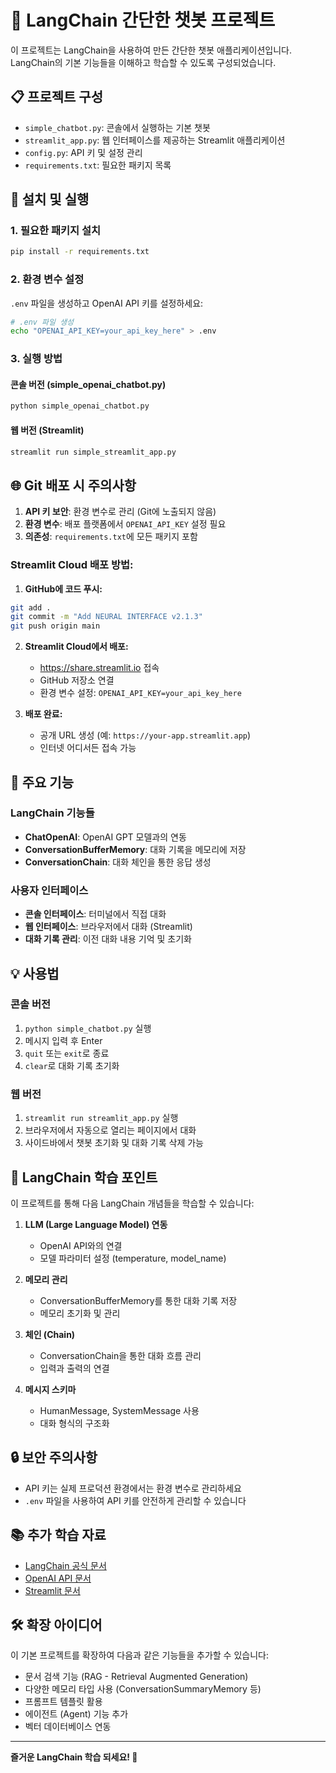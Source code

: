 # 🤖 LangChain 간단한 챗봇 프로젝트

이 프로젝트는 LangChain을 사용하여 만든 간단한 챗봇 애플리케이션입니다. LangChain의 기본 기능들을 이해하고 학습할 수 있도록 구성되었습니다.

## 📋 프로젝트 구성

- `simple_chatbot.py`: 콘솔에서 실행하는 기본 챗봇
- `streamlit_app.py`: 웹 인터페이스를 제공하는 Streamlit 애플리케이션
- `config.py`: API 키 및 설정 관리
- `requirements.txt`: 필요한 패키지 목록

## 🚀 설치 및 실행

### 1. 필요한 패키지 설치

```bash
pip install -r requirements.txt
```

### 2. 환경 변수 설정

`.env` 파일을 생성하고 OpenAI API 키를 설정하세요:

```bash
# .env 파일 생성
echo "OPENAI_API_KEY=your_api_key_here" > .env
```

### 3. 실행 방법

#### 콘솔 버전 (simple_openai_chatbot.py)
```bash
python simple_openai_chatbot.py
```

#### 웹 버전 (Streamlit)
```bash
streamlit run simple_streamlit_app.py
```

## 🌐 Git 배포 시 주의사항

1. **API 키 보안**: 환경 변수로 관리 (Git에 노출되지 않음)
2. **환경 변수**: 배포 플랫폼에서 `OPENAI_API_KEY` 설정 필요
3. **의존성**: `requirements.txt`에 모든 패키지 포함

### **Streamlit Cloud 배포 방법:**

1. **GitHub에 코드 푸시:**
```bash
git add .
git commit -m "Add NEURAL INTERFACE v2.1.3"
git push origin main
```

2. **Streamlit Cloud에서 배포:**
   - https://share.streamlit.io 접속
   - GitHub 저장소 연결
   - 환경 변수 설정: `OPENAI_API_KEY=your_api_key_here`

3. **배포 완료:**
   - 공개 URL 생성 (예: `https://your-app.streamlit.app`)
   - 인터넷 어디서든 접속 가능

## 🔧 주요 기능

### LangChain 기능들
- **ChatOpenAI**: OpenAI GPT 모델과의 연동
- **ConversationBufferMemory**: 대화 기록을 메모리에 저장
- **ConversationChain**: 대화 체인을 통한 응답 생성

### 사용자 인터페이스
- **콘솔 인터페이스**: 터미널에서 직접 대화
- **웹 인터페이스**: 브라우저에서 대화 (Streamlit)
- **대화 기록 관리**: 이전 대화 내용 기억 및 초기화

## 💡 사용법

### 콘솔 버전
1. `python simple_chatbot.py` 실행
2. 메시지 입력 후 Enter
3. `quit` 또는 `exit`로 종료
4. `clear`로 대화 기록 초기화

### 웹 버전
1. `streamlit run streamlit_app.py` 실행
2. 브라우저에서 자동으로 열리는 페이지에서 대화
3. 사이드바에서 챗봇 초기화 및 대화 기록 삭제 가능

## 🎯 LangChain 학습 포인트

이 프로젝트를 통해 다음 LangChain 개념들을 학습할 수 있습니다:

1. **LLM (Large Language Model) 연동**
   - OpenAI API와의 연결
   - 모델 파라미터 설정 (temperature, model_name)

2. **메모리 관리**
   - ConversationBufferMemory를 통한 대화 기록 저장
   - 메모리 초기화 및 관리

3. **체인 (Chain)**
   - ConversationChain을 통한 대화 흐름 관리
   - 입력과 출력의 연결

4. **메시지 스키마**
   - HumanMessage, SystemMessage 사용
   - 대화 형식의 구조화

## 🔒 보안 주의사항

- API 키는 실제 프로덕션 환경에서는 환경 변수로 관리하세요
- `.env` 파일을 사용하여 API 키를 안전하게 관리할 수 있습니다

## 📚 추가 학습 자료

- [LangChain 공식 문서](https://python.langchain.com/)
- [OpenAI API 문서](https://platform.openai.com/docs)
- [Streamlit 문서](https://docs.streamlit.io/)

## 🛠️ 확장 아이디어

이 기본 프로젝트를 확장하여 다음과 같은 기능들을 추가할 수 있습니다:

- 문서 검색 기능 (RAG - Retrieval Augmented Generation)
- 다양한 메모리 타입 사용 (ConversationSummaryMemory 등)
- 프롬프트 템플릿 활용
- 에이전트 (Agent) 기능 추가
- 벡터 데이터베이스 연동

---

**즐거운 LangChain 학습 되세요! 🎉**
